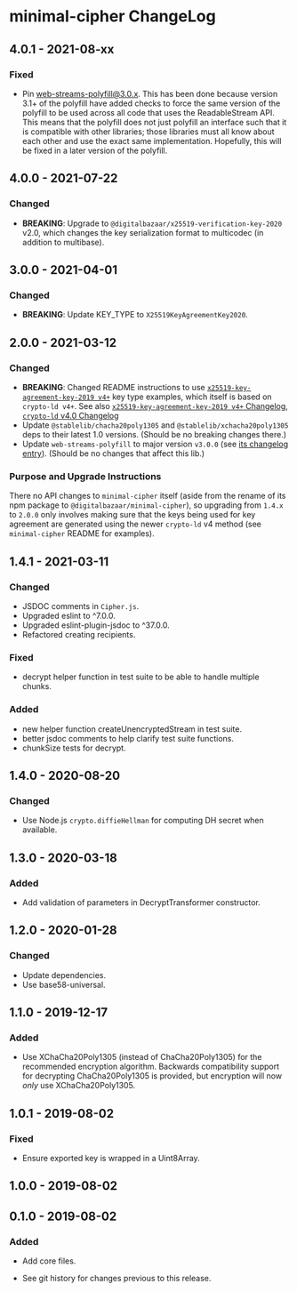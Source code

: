 # minimal-cipher ChangeLog

## 4.0.1 - 2021-08-xx

### Fixed
- Pin web-streams-polyfill@3.0.x. This has been done because version 3.1+ of the
  polyfill have added checks to force the same version of the polyfill to be used
  across all code that uses the ReadableStream API. This means that the polyfill
  does not just polyfill an interface such that it is compatible with other
  libraries; those libraries must all know about each other and use the exact
  same implementation. Hopefully, this will be fixed in a later version of the
  polyfill.

## 4.0.0 - 2021-07-22

### Changed
- **BREAKING**: Upgrade to `@digitalbazaar/x25519-verification-key-2020` v2.0,
  which changes the key serialization format to multicodec (in addition to multibase).

## 3.0.0 - 2021-04-01

### Changed
- **BREAKING**: Update KEY_TYPE to `X25519KeyAgreementKey2020`.

## 2.0.0 - 2021-03-12

### Changed
- **BREAKING**: Changed README instructions to use
  [`x25519-key-agreement-key-2019 v4+`](https://github.com/digitalbazaar/x25519-key-agreement-key-2019)
  key type examples, which itself is based on `crypto-ld v4+`.
  See also [`x25519-key-agreement-key-2019 v4+` Changelog](https://github.com/digitalbazaar/x25519-key-agreement-key-2019/blob/master/CHANGELOG.md#400---2021-03-11),
  [`crypto-ld` v4.0 Changelog](https://github.com/digitalbazaar/crypto-ld/blob/master/CHANGELOG.md#400---2020-08-01)
- Update `@stablelib/chacha20poly1305` and `@stablelib/xchacha20poly1305` deps
  to their latest 1.0 versions. (Should be no breaking changes there.)
- Update `web-streams-polyfill` to major version `v3.0.0`
  (see [its changelog entry](https://github.com/MattiasBuelens/web-streams-polyfill/blob/master/CHANGELOG.md#v300-2020-07-20)).
  (Should be no changes that affect this lib.)

### Purpose and Upgrade Instructions
There no API changes to `minimal-cipher` itself (aside from the rename of its
npm package to `@digitalbazaar/minimal-cipher`), so upgrading from `1.4.x` to
`2.0.0` only involves making sure that the keys being used for key agreement
are generated using the newer `crypto-ld` v4 method (see `minimal-cipher` README
for examples).

## 1.4.1 - 2021-03-11
### Changed
- JSDOC comments in `Cipher.js`.
- Upgraded eslint to ^7.0.0.
- Upgraded eslint-plugin-jsdoc to ^37.0.0.
- Refactored creating recipients.

### Fixed
- decrypt helper function in test suite to be able to handle multiple chunks.

### Added
- new helper function createUnencryptedStream in test suite.
- better jsdoc comments to help clarify test suite functions.
- chunkSize tests for decrypt.

## 1.4.0 - 2020-08-20

### Changed
- Use Node.js `crypto.diffieHellman` for computing DH secret when available.

## 1.3.0 - 2020-03-18

### Added
- Add validation of parameters in DecryptTransformer constructor.

## 1.2.0 - 2020-01-28

### Changed
- Update dependencies.
- Use base58-universal.

## 1.1.0 - 2019-12-17

### Added
- Use XChaCha20Poly1305 (instead of ChaCha20Poly1305) for the
  recommended encryption algorithm. Backwards compatibility support
  for decrypting ChaCha20Poly1305 is provided, but encryption will
  now *only* use XChaCha20Poly1305.

## 1.0.1 - 2019-08-02

### Fixed
- Ensure exported key is wrapped in a Uint8Array.

## 1.0.0 - 2019-08-02

## 0.1.0 - 2019-08-02

### Added
- Add core files.

- See git history for changes previous to this release.
